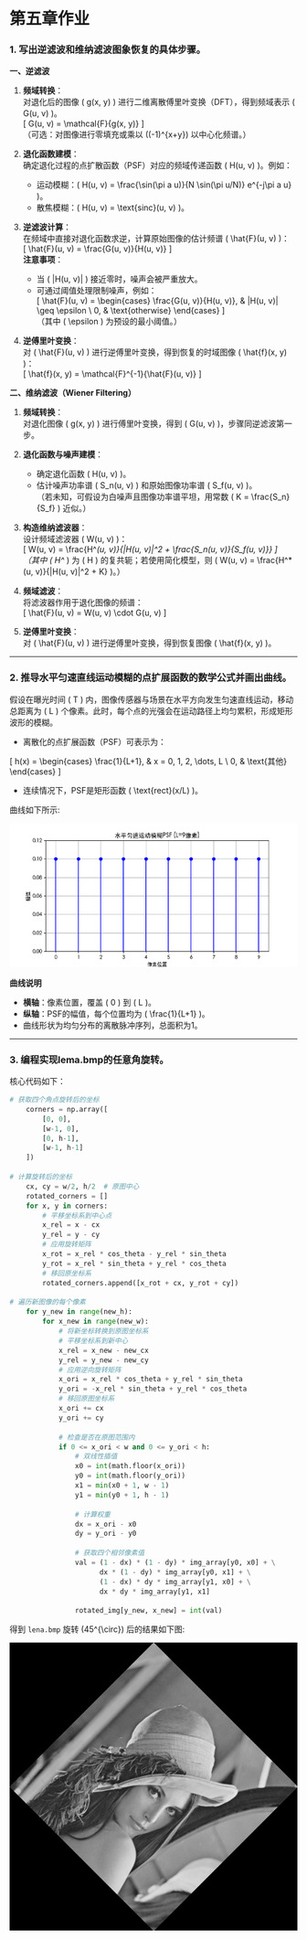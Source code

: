 # 第五章作业

### 1. 写出逆滤波和维纳滤波图象恢复的具体步骤。

**一、逆滤波**

1. **频域转换**：  
   对退化后的图像 \( g(x, y) \) 进行二维离散傅里叶变换（DFT），得到频域表示 \( G(u, v) \)。  
   \[
   G(u, v) = \mathcal{F}\{g(x, y)\}
   \]  
   （可选：对图像进行零填充或乘以 \((-1)^{x+y}\) 以中心化频谱。）

2. **退化函数建模**：  
   确定退化过程的点扩散函数（PSF）对应的频域传递函数 \( H(u, v) \)。例如：  
   - 运动模糊：\( H(u, v) = \frac{\sin(\pi a u)}{N \sin(\pi u/N)} e^{-j\pi a u} \)。  
   - 散焦模糊：\( H(u, v) = \text{sinc}(u, v) \)。

3. **逆滤波计算**：  
   在频域中直接对退化函数求逆，计算原始图像的估计频谱 \( \hat{F}(u, v) \)：  
   \[
   \hat{F}(u, v) = \frac{G(u, v)}{H(u, v)}
   \]  
   **注意事项**：  
   - 当 \( |H(u, v)| \) 接近零时，噪声会被严重放大。  
   - 可通过阈值处理限制噪声，例如：  
     \[
     \hat{F}(u, v) = \begin{cases}
     \frac{G(u, v)}{H(u, v)}, & |H(u, v)| \geq \epsilon \\
     0, & \text{otherwise}
     \end{cases}
     \]  
     （其中 \( \epsilon \) 为预设的最小阈值。）

4. **逆傅里叶变换**：  
   对 \( \hat{F}(u, v) \) 进行逆傅里叶变换，得到恢复的时域图像 \( \hat{f}(x, y) \)：  
   \[
   \hat{f}(x, y) = \mathcal{F}^{-1}\{\hat{F}(u, v)\}
   \]

**二、维纳滤波（Wiener Filtering）**
1. **频域转换**：  
   对退化图像 \( g(x, y) \) 进行傅里叶变换，得到 \( G(u, v) \)，步骤同逆滤波第一步。

2. **退化函数与噪声建模**：  
   - 确定退化函数 \( H(u, v) \)。  
   - 估计噪声功率谱 \( S_n(u, v) \) 和原始图像功率谱 \( S_f(u, v) \)。  
     （若未知，可假设为白噪声且图像功率谱平坦，用常数 \( K = \frac{S_n}{S_f} \) 近似。）

3. **构造维纳滤波器**：  
   设计频域滤波器 \( W(u, v) \)：  
   \[
   W(u, v) = \frac{H^*(u, v)}{|H(u, v)|^2 + \frac{S_n(u, v)}{S_f(u, v)}}
   \]  
   （其中 \( H^* \) 为 \( H \) 的复共轭；若使用简化模型，则 \( W(u, v) = \frac{H^*(u, v)}{|H(u, v)|^2 + K} \)。）

4. **频域滤波**：  
   将滤波器作用于退化图像的频谱：  
   \[
   \hat{F}(u, v) = W(u, v) \cdot G(u, v)
   \]

5. **逆傅里叶变换**：  
   对 \( \hat{F}(u, v) \) 进行逆傅里叶变换，得到恢复图像 \( \hat{f}(x, y) \)。

---

### 2. 推导水平匀速直线运动模糊的点扩展函数的数学公式并画出曲线。

假设在曝光时间 \( T \) 内，图像传感器与场景在水平方向发生匀速直线运动，移动总距离为 \( L \) 个像素。此时，每个点的光强会在运动路径上均匀累积，形成矩形波形的模糊。

- 离散化的点扩展函数（PSF）可表示为：

\[
h(x) = 
\begin{cases} 
\frac{1}{L+1}, & x = 0, 1, 2, \dots, L \\
0, & \text{其他}
\end{cases}
\]

- 连续情况下，PSF是矩形函数 \( \text{rect}(x/L) \)。

曲线如下所示:

![Figure_1](Figure_1.png)

**曲线说明**
- **横轴**：像素位置，覆盖 \( 0 \) 到 \( L \)。
- **纵轴**：PSF的幅值，每个位置均为 \( \frac{1}{L+1} \)。
- 曲线形状为均匀分布的离散脉冲序列，总面积为1。

---

### 3. 编程实现lema.bmp的任意角旋转。

核心代码如下：

```Python
# 获取四个角点旋转后的坐标
    corners = np.array([
        [0, 0],
        [w-1, 0],
        [0, h-1],
        [w-1, h-1]
    ])

# 计算旋转后的坐标
    cx, cy = w/2, h/2  # 原图中心
    rotated_corners = []
    for x, y in corners:
        # 平移坐标系到中心点
        x_rel = x - cx
        y_rel = y - cy
        # 应用旋转矩阵
        x_rot = x_rel * cos_theta - y_rel * sin_theta
        y_rot = x_rel * sin_theta + y_rel * cos_theta
        # 移回原坐标系
        rotated_corners.append([x_rot + cx, y_rot + cy])

# 遍历新图像的每个像素
    for y_new in range(new_h):
        for x_new in range(new_w):
            # 将新坐标转换到原图坐标系
            # 平移坐标系到新中心
            x_rel = x_new - new_cx
            y_rel = y_new - new_cy
            # 应用逆向旋转矩阵
            x_ori = x_rel * cos_theta + y_rel * sin_theta
            y_ori = -x_rel * sin_theta + y_rel * cos_theta
            # 移回原图坐标系
            x_ori += cx
            y_ori += cy

            # 检查是否在原图范围内
            if 0 <= x_ori < w and 0 <= y_ori < h:
                # 双线性插值
                x0 = int(math.floor(x_ori))
                y0 = int(math.floor(y_ori))
                x1 = min(x0 + 1, w - 1)
                y1 = min(y0 + 1, h - 1)

                # 计算权重
                dx = x_ori - x0
                dy = y_ori - y0

                # 获取四个相邻像素值
                val = (1 - dx) * (1 - dy) * img_array[y0, x0] + \
                      dx * (1 - dy) * img_array[y0, x1] + \
                      (1 - dx) * dy * img_array[y1, x0] + \
                      dx * dy * img_array[y1, x1]

                rotated_img[y_new, x_new] = int(val)
```

得到 `lena.bmp` 旋转 \(45^{\circ}\) 后的结果如下图:

![rotated_lema](rotated_lema.bmp)